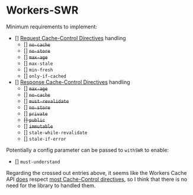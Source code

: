 # Workers-SWR

Minimum requirements to implement:
 - [] [Request Cache-Control Directives](https://developer.mozilla.org/en-US/docs/Web/HTTP/Headers/Cache-Control#request_directives) handling
    - [] ~~`no-cache`~~
    - [] ~~`no-store`~~
    - [] ~~`max-age`~~
    - [] `max-stale`
    - [] `min-fresh`
    - [] `only-if-cached`
 - [] [Response Cache-Control Directives](https://developer.mozilla.org/en-US/docs/Web/HTTP/Headers/Cache-Control#response_directives) handling
    - [] ~~`max-age`~~
    - [] ~~`no-cache`~~
    - [] ~~`must-revalidate`~~
    - [] ~~`no-store`~~
    - [] ~~`private`~~
    - ~~[] `public`~~
    - [] ~~`immutable`~~
    - [] `stale-while-revalidate`
    - [] `stale-if-error`

Potentially a config parameter can be passed to `withSWR` to enable:
  - [] `must-understand`


Regarding the crossed out entries above, it seems like the Workers Cache API [does](https://developers.cloudflare.com/workers/runtime-apis/cache/#headers) respect [most Cache-Control directives](https://developers.cloudflare.com/cache/concepts/cache-control#cache-control-directives), so I think that there is no need for the library to handled them.